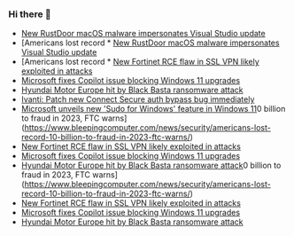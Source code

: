 ### Hi there 👋

<!--START_SECTION:feed-->
* [New RustDoor macOS malware impersonates Visual Studio update](https://www.bleepingcomputer.com/news/security/new-rustdoor-macos-malware-impersonates-visual-studio-update/)
* [Americans lost record * [New RustDoor macOS malware impersonates Visual Studio update](https://www.bleepingcomputer.com/news/security/new-rustdoor-macos-malware-impersonates-visual-studio-update/)
* [Americans lost record * [New Fortinet RCE flaw in SSL VPN likely exploited in attacks](https://www.bleepingcomputer.com/news/security/new-fortinet-rce-flaw-in-ssl-vpn-likely-exploited-in-attacks/)
* [Microsoft fixes Copilot issue blocking Windows 11 upgrades](https://www.bleepingcomputer.com/news/microsoft/microsoft-fixes-copilot-issue-blocking-windows-11-upgrades/)
* [Hyundai Motor Europe hit by Black Basta ransomware attack](https://www.bleepingcomputer.com/news/security/hyundai-motor-europe-hit-by-black-basta-ransomware-attack/)
* [Ivanti: Patch new Connect Secure auth bypass bug immediately](https://www.bleepingcomputer.com/news/security/ivanti-patch-new-connect-secure-auth-bypass-bug-immediately/)
* [Microsoft unveils new 'Sudo for Windows' feature in Windows 11](https://www.bleepingcomputer.com/news/microsoft/microsoft-unveils-new-sudo-for-windows-feature-in-windows-11/)0 billion to fraud in 2023, FTC warns](https://www.bleepingcomputer.com/news/security/americans-lost-record-10-billion-to-fraud-in-2023-ftc-warns/)
* [New Fortinet RCE flaw in SSL VPN likely exploited in attacks](https://www.bleepingcomputer.com/news/security/new-fortinet-rce-flaw-in-ssl-vpn-likely-exploited-in-attacks/)
* [Microsoft fixes Copilot issue blocking Windows 11 upgrades](https://www.bleepingcomputer.com/news/microsoft/microsoft-fixes-copilot-issue-blocking-windows-11-upgrades/)
* [Hyundai Motor Europe hit by Black Basta ransomware attack](https://www.bleepingcomputer.com/news/security/hyundai-motor-europe-hit-by-black-basta-ransomware-attack/)0 billion to fraud in 2023, FTC warns](https://www.bleepingcomputer.com/news/security/americans-lost-record-10-billion-to-fraud-in-2023-ftc-warns/)
* [New Fortinet RCE flaw in SSL VPN likely exploited in attacks](https://www.bleepingcomputer.com/news/security/new-fortinet-rce-flaw-in-ssl-vpn-likely-exploited-in-attacks/)
* [Microsoft fixes Copilot issue blocking Windows 11 upgrades](https://www.bleepingcomputer.com/news/microsoft/microsoft-fixes-copilot-issue-blocking-windows-11-upgrades/)
* [Hyundai Motor Europe hit by Black Basta ransomware attack](https://www.bleepingcomputer.com/news/security/hyundai-motor-europe-hit-by-black-basta-ransomware-attack/)
<!--END_SECTION:feed-->

<!--
**frankenk/frankenk** is a ✨ _special_ ✨ repository because its `README.md` (this file) appears on your GitHub profile.

Here are some ideas to get you started:

- 🔭 I’m currently working on ...
- 🌱 I’m currently learning ...
- 👯 I’m looking to collaborate on ...
- 🤔 I’m looking for help with ...
- 💬 Ask me about ...
- 📫 How to reach me: ...
- 😄 Pronouns: ...
- ⚡ Fun fact: ...
-->



